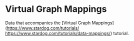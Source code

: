 # Virtual Graph Mappings

Data that accompanies the [Virtual Graph Mappings](https://www.stardog.com/tutorials/
https://www.stardog.com/tutorials/data-mappings/) tutorial.
